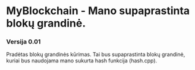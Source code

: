 # MyBlockchain - Mano supaprastinta blokų grandinė.
### Versija 0.01  
Pradėtas blokų grandinės kūrimas. Tai bus supaprastinta blokų grandinė, kuriai bus naudojama mano sukurta hash funkcija (hash.cpp).
